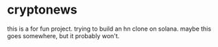 # cryptonews

this is a for fun project. trying to build an hn clone on solana. maybe this goes somewhere, but it probably won't.
